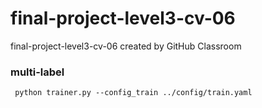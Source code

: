 # final-project-level3-cv-06
final-project-level3-cv-06 created by GitHub Classroom

### multi-label
`
python trainer.py --config_train ../config/train.yaml`
